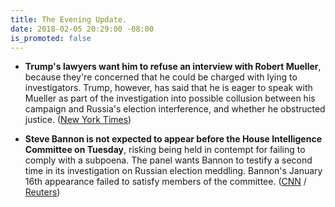 ```yaml
---
title: The Evening Update.
date: 2018-02-05 20:29:00 -08:00
is_promoted: false
---
```


* **Trump's lawyers want him to refuse an interview with Robert Mueller**, because they're concerned that he could be charged with lying to investigators. Trump, however, has said that he is eager to speak with Mueller as part of the investigation into possible collusion between his campaign and Russia's election interference, and whether he obstructed justice. ([New York Times](https://www.nytimes.com/2018/02/05/us/politics/trump-lawyers-special-counsel-interview.html))

* **Steve Bannon is not expected to appear before the House Intelligence Committee on Tuesday**, risking being held in contempt for failing to comply with a subpoena. The panel wants Bannon to testify a second time in its investigation on Russian election meddling. Bannon's January 16th appearance failed to satisfy members of the committee. ([CNN](https://www.cnn.com/2018/02/05/politics/bannon-subpoena/index.html) / [Reuters](https://www.reuters.com/article/us-usa-trump-russia-bannon/bannon-will-not-testify-before-house-committee-on-tuesday-sources-idUSKBN1FQ0E5))